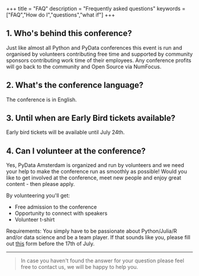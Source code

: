 +++
title = "FAQ"
description = "Frequently asked questions"
keywords = ["FAQ","How do I","questions","what if"]
+++


## 1. Who's behind this conference?

Just like almost all Python and PyData conferences this event is run and organised by volunteers contributing free time and supported by community sponsors contributing work time of their employees. Any conference profits will go back to the community and Open Source via NumFocus.

## 2. What's the conference language?

The conference is in English.

## 3. Until when are Early Bird tickets available?
Early bird tickets will be available until July 24th.

## 4. Can I volunteer at the conference?

Yes, PyData Amsterdam is organized and run by volunteers and we need your help to make the conference run as smoothly as possible! Would you like to get involved at the conference, meet new people and enjoy great content - then please apply.

By volunteering you'll get:
- Free admission to the conference
- Opportunity to connect with speakers
- Volunteer t-shirt

Requirements: 
You simply have to be passionate about Python/Julia/R and/or data science and be a team player. If that sounds like you, please fill out [this](https://forms.gle/Saegx7HqMDDxNzTi8) form before the 17th of July.

---

> In case you haven't found the answer for your question please feel free to contact us, we will be happy to help you.
